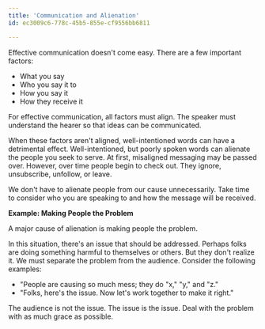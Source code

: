 ```yaml
---
title: 'Communication and Alienation'
id: ec3009c6-778c-45b5-855e-cf9556bb6811

---
```

Effective communication doesn't come easy. There are a few important factors:

- What you say
- Who you say it to
- How you say it
- How they receive it

For effective communication, all factors must align. The speaker must understand the hearer so that ideas can be communicated.

When these factors aren't aligned, well-intentioned words can have a detrimental effect. Well-intentioned, but poorly spoken words can alienate the people you seek to serve. At first, misaligned messaging may be passed over. However, over time people begin to check out. They ignore, unsubscribe, unfollow, or leave.

We don't have to alienate people from our cause unnecessarily. Take time to consider who you are speaking to and how the message will be received.

**Example: Making People the Problem**

A major cause of alienation is making people the problem.

In this situation, there's an issue that should be addressed. Perhaps folks are doing something harmful to themselves or others. But they don't realize it. We must separate the problem from the audience. Consider the following examples:

- "People are causing so much mess; they do "x," "y," and "z."
- "Folks, here's the issue. Now let's work together to make it right."

The audience is not the issue. The issue is the issue. Deal with the problem with as much grace as possible.